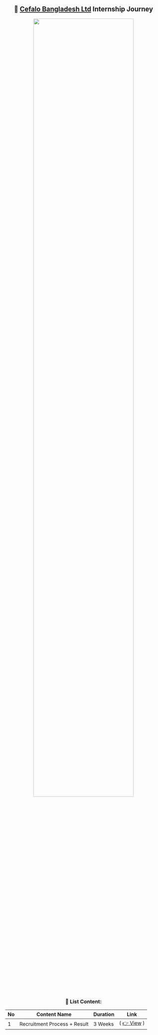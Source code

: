 <div align = "center">

## 🚀 [Cefalo Bangladesh Ltd](https://www.facebook.com/cefalobangladesh) Internship Journey

<img src = "./Assets/image.png" width ="80%">

### 📌 List Content:

| No  | Content Name                 | Duration | Link                                         |
| --- | ---------------------------- | -------- | -------------------------------------------- |
| 1   | Recruitment Process + Result | 3 Weeks  | ( [👉 View](./Recruitment%20Process/Readme.md) ) |

</div>

